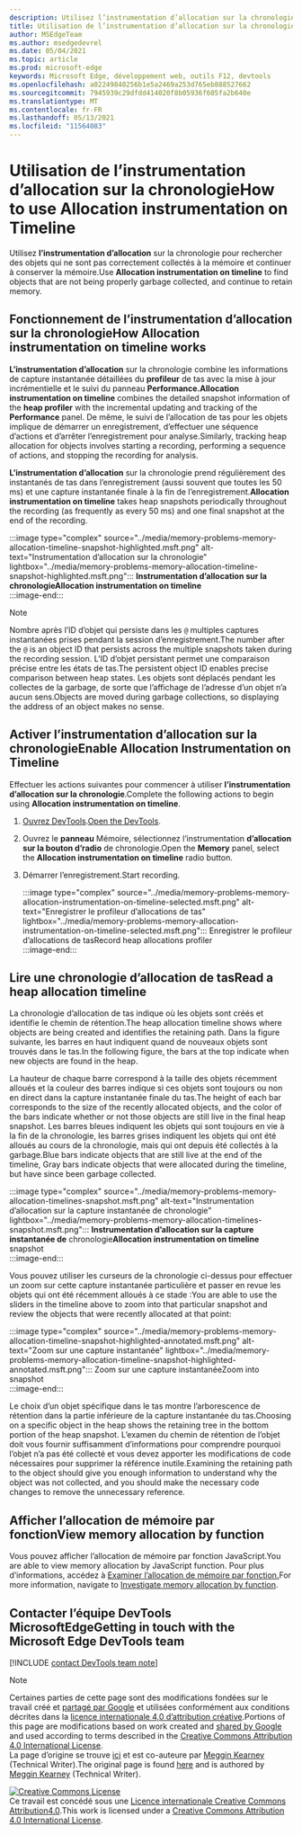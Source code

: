 ```yaml
---
description: Utilisez l’instrumentation d’allocation sur la chronologie pour rechercher des objets qui ne sont pas correctement collectés à la mémoire et continuer à conserver la mémoire.
title: Utilisation de l’instrumentation d’allocation sur la chronologie
author: MSEdgeTeam
ms.author: msedgedevrel
ms.date: 05/04/2021
ms.topic: article
ms.prod: microsoft-edge
keywords: Microsoft Edge, développement web, outils F12, devtools
ms.openlocfilehash: a02249840256b1e5a2469a253d765eb888527662
ms.sourcegitcommit: 7945939c29dfdd414020f8b05936f605fa2b640e
ms.translationtype: MT
ms.contentlocale: fr-FR
ms.lasthandoff: 05/13/2021
ms.locfileid: "11564083"
---
```

<!-- Copyright Meggin Kearney 

   Licensed under the Apache License, Version 2.0 (the "License");
   you may not use this file except in compliance with the License.
   You may obtain a copy of the License at

       https://www.apache.org/licenses/LICENSE-2.0

   Unless required by applicable law or agreed to in writing, software
   distributed under the License is distributed on an "AS IS" BASIS,
   WITHOUT WARRANTIES OR CONDITIONS OF ANY KIND, either express or implied.
   See the License for the specific language governing permissions and
   limitations under the License. -->
# <a name="how-to-use-allocation-instrumentation-on-timeline"></a><span data-ttu-id="d3f7f-104">Utilisation de l’instrumentation d’allocation sur la chronologie</span><span class="sxs-lookup"><span data-stu-id="d3f7f-104">How to use Allocation instrumentation on Timeline</span></span>  

<span data-ttu-id="d3f7f-105">Utilisez **l’instrumentation d’allocation** sur la chronologie pour rechercher des objets qui ne sont pas correctement collectés à la mémoire et continuer à conserver la mémoire.</span><span class="sxs-lookup"><span data-stu-id="d3f7f-105">Use **Allocation instrumentation on timeline** to find objects that are not being properly garbage collected, and continue to retain memory.</span></span>  

## <a name="how-allocation-instrumentation-on-timeline-works"></a><span data-ttu-id="d3f7f-106">Fonctionnement de l’instrumentation d’allocation sur la chronologie</span><span class="sxs-lookup"><span data-stu-id="d3f7f-106">How Allocation instrumentation on timeline works</span></span>  

<span data-ttu-id="d3f7f-107">**L’instrumentation d’allocation** sur la chronologie combine les informations de capture instantanée détaillées du **profileur** de tas avec la mise à jour incrémentielle et le suivi du panneau **Performance.**</span><span class="sxs-lookup"><span data-stu-id="d3f7f-107">**Allocation instrumentation on timeline** combines the detailed snapshot information of the **heap profiler** with the incremental updating and tracking of the **Performance** panel.</span></span>  <span data-ttu-id="d3f7f-108">De même, le suivi de l’allocation de tas pour les objets implique de démarrer un enregistrement, d’effectuer une séquence d’actions et d’arrêter l’enregistrement pour analyse.</span><span class="sxs-lookup"><span data-stu-id="d3f7f-108">Similarly, tracking heap allocation for objects involves starting a recording, performing a sequence of actions, and stopping the recording for analysis.</span></span>  

<!--todo: add profile memory problems (heap profiler) section when available  -->  
<!--todo: add profile evaluate performance (Performance panel) section when available  -->  

<span data-ttu-id="d3f7f-109">**L’instrumentation d’allocation** sur la chronologie prend régulièrement des instantanés de tas dans l’enregistrement \(aussi souvent que toutes les 50 ms\) et une capture instantanée finale à la fin de l’enregistrement.</span><span class="sxs-lookup"><span data-stu-id="d3f7f-109">**Allocation instrumentation on timeline** takes heap snapshots periodically throughout the recording \(as frequently as every 50 ms\) and one final snapshot at the end of the recording.</span></span>  

:::image type="complex" source="../media/memory-problems-memory-allocation-timeline-snapshot-highlighted.msft.png" alt-text="Instrumentation d’allocation sur la chronologie" lightbox="../media/memory-problems-memory-allocation-timeline-snapshot-highlighted.msft.png":::
   **<span data-ttu-id="d3f7f-111">Instrumentation d’allocation sur la chronologie</span><span class="sxs-lookup"><span data-stu-id="d3f7f-111">Allocation instrumentation on timeline</span></span>**  
:::image-end:::  

> [!NOTE]
> <span data-ttu-id="d3f7f-112">Nombre après l’ID d’objet qui persiste dans les `@` multiples captures instantanées prises pendant la session d’enregistrement.</span><span class="sxs-lookup"><span data-stu-id="d3f7f-112">The number after the `@` is an object ID that persists across the multiple snapshots taken during the recording session.</span></span>  <span data-ttu-id="d3f7f-113">L’ID d’objet persistant permet une comparaison précise entre les états de tas.</span><span class="sxs-lookup"><span data-stu-id="d3f7f-113">The persistent object ID enables precise comparison between heap states.</span></span>  <span data-ttu-id="d3f7f-114">Les objets sont déplacés pendant les collectes de la garbage, de sorte que l’affichage de l’adresse d’un objet n’a aucun sens.</span><span class="sxs-lookup"><span data-stu-id="d3f7f-114">Objects are moved during garbage collections, so displaying the address of an object makes no sense.</span></span>  

## <a name="enable-allocation-instrumentation-on-timeline"></a><span data-ttu-id="d3f7f-115">Activer l’instrumentation d’allocation sur la chronologie</span><span class="sxs-lookup"><span data-stu-id="d3f7f-115">Enable Allocation Instrumentation on Timeline</span></span>  

<span data-ttu-id="d3f7f-116">Effectuer les actions suivantes pour commencer à utiliser **l’instrumentation d’allocation sur la chronologie**.</span><span class="sxs-lookup"><span data-stu-id="d3f7f-116">Complete the following actions to begin using **Allocation instrumentation on timeline**.</span></span>  

1.  <span data-ttu-id="d3f7f-117">[Ouvrez DevTools][DevtoolsOpenIndex].</span><span class="sxs-lookup"><span data-stu-id="d3f7f-117">[Open the DevTools][DevtoolsOpenIndex].</span></span>  
1.  <span data-ttu-id="d3f7f-118">Ouvrez le **panneau** Mémoire, sélectionnez l’instrumentation **d’allocation sur la bouton d’radio** de chronologie.</span><span class="sxs-lookup"><span data-stu-id="d3f7f-118">Open the **Memory** panel, select the **Allocation instrumentation on timeline** radio button.</span></span>  
1.  <span data-ttu-id="d3f7f-119">Démarrer l’enregistrement.</span><span class="sxs-lookup"><span data-stu-id="d3f7f-119">Start recording.</span></span>  
    
    :::image type="complex" source="../media/memory-problems-memory-allocation-instrumentation-on-timeline-selected.msft.png" alt-text="Enregistrer le profileur d’allocations de tas" lightbox="../media/memory-problems-memory-allocation-instrumentation-on-timeline-selected.msft.png":::
       <span data-ttu-id="d3f7f-121">Enregistrer le profileur d’allocations de tas</span><span class="sxs-lookup"><span data-stu-id="d3f7f-121">Record heap allocations profiler</span></span>  
    :::image-end:::  
    
## <a name="read-a-heap-allocation-timeline"></a><span data-ttu-id="d3f7f-122">Lire une chronologie d’allocation de tas</span><span class="sxs-lookup"><span data-stu-id="d3f7f-122">Read a heap allocation timeline</span></span>  

<span data-ttu-id="d3f7f-123">La chronologie d’allocation de tas indique où les objets sont créés et identifie le chemin de rétention.</span><span class="sxs-lookup"><span data-stu-id="d3f7f-123">The heap allocation timeline shows where objects are being created and identifies the retaining path.</span></span>  <span data-ttu-id="d3f7f-124">Dans la figure suivante, les barres en haut indiquent quand de nouveaux objets sont trouvés dans le tas.</span><span class="sxs-lookup"><span data-stu-id="d3f7f-124">In the following figure, the bars at the top indicate when new objects are found in the heap.</span></span>  

<span data-ttu-id="d3f7f-125">La hauteur de chaque barre correspond à la taille des objets récemment alloués et la couleur des barres indique si ces objets sont toujours ou non en direct dans la capture instantanée finale du tas.</span><span class="sxs-lookup"><span data-stu-id="d3f7f-125">The height of each bar corresponds to the size of the recently allocated objects, and the color of the bars indicate whether or not those objects are still live in the final heap snapshot.</span></span>  <span data-ttu-id="d3f7f-126">Les barres bleues indiquent les objets qui sont toujours en vie à la fin de la chronologie, les barres grises indiquent les objets qui ont été alloués au cours de la chronologie, mais qui ont depuis été collectés à la garbage.</span><span class="sxs-lookup"><span data-stu-id="d3f7f-126">Blue bars indicate objects that are still live at the end of the timeline, Gray bars indicate objects that were allocated during the timeline, but have since been garbage collected.</span></span>  

:::image type="complex" source="../media/memory-problems-memory-allocation-timelines-snapshot.msft.png" alt-text="Instrumentation d’allocation sur la capture instantanée de chronologie" lightbox="../media/memory-problems-memory-allocation-timelines-snapshot.msft.png":::
   <span data-ttu-id="d3f7f-128">**Instrumentation d’allocation sur la capture instantanée de** chronologie</span><span class="sxs-lookup"><span data-stu-id="d3f7f-128">**Allocation instrumentation on timeline** snapshot</span></span>  
:::image-end:::  

<!--In the following figure, an action was performed 3 times.  The sample program caches five objects, so the last five blue bars are expected.  But the left-most blue bar indicates a potential problem.  -->  
<!--todo: redo figure 4 with multiple choose actions  -->  

<span data-ttu-id="d3f7f-129">Vous pouvez utiliser les curseurs de la chronologie ci-dessus pour effectuer un zoom sur cette capture instantanée particulière et passer en revue les objets qui ont été récemment alloués à ce stade :</span><span class="sxs-lookup"><span data-stu-id="d3f7f-129">You are able to use the sliders in the timeline above to zoom into that particular snapshot and review the objects that were recently allocated at that point:</span></span>  

:::image type="complex" source="../media/memory-problems-memory-allocation-timeline-snapshot-highlighted-annotated.msft.png" alt-text="Zoom sur une capture instantanée" lightbox="../media/memory-problems-memory-allocation-timeline-snapshot-highlighted-annotated.msft.png":::
   <span data-ttu-id="d3f7f-131">Zoom sur une capture instantanée</span><span class="sxs-lookup"><span data-stu-id="d3f7f-131">Zoom into snapshot</span></span>  
:::image-end:::  

<span data-ttu-id="d3f7f-132">Le choix d’un objet spécifique dans le tas montre l’arborescence de rétention dans la partie inférieure de la capture instantanée du tas.</span><span class="sxs-lookup"><span data-stu-id="d3f7f-132">Choosing on a specific object in the heap shows the retaining tree in the bottom portion of the heap snapshot.</span></span>  <span data-ttu-id="d3f7f-133">L’examen du chemin de rétention de l’objet doit vous fournir suffisamment d’informations pour comprendre pourquoi l’objet n’a pas été collecté et vous devez apporter les modifications de code nécessaires pour supprimer la référence inutile.</span><span class="sxs-lookup"><span data-stu-id="d3f7f-133">Examining the retaining path to the object should give you enough information to understand why the object was not collected, and you should make the necessary code changes to remove the unnecessary reference.</span></span>  

## <a name="view-memory-allocation-by-function"></a><span data-ttu-id="d3f7f-134">Afficher l’allocation de mémoire par fonction</span><span class="sxs-lookup"><span data-stu-id="d3f7f-134">View memory allocation by function</span></span>  

<span data-ttu-id="d3f7f-135">Vous pouvez afficher l’allocation de mémoire par fonction JavaScript.</span><span class="sxs-lookup"><span data-stu-id="d3f7f-135">You are able to view memory allocation by JavaScript function.</span></span>  <span data-ttu-id="d3f7f-136">Pour plus d’informations, accédez à [Examiner l’allocation de mémoire par fonction.][DevtoolsMemoryProblemsIndexInvestigateMemoryAllocationFunction]</span><span class="sxs-lookup"><span data-stu-id="d3f7f-136">For more information, navigate to [Investigate memory allocation by function][DevtoolsMemoryProblemsIndexInvestigateMemoryAllocationFunction].</span></span>  

## <a name="getting-in-touch-with-the-microsoft-edge-devtools-team"></a><span data-ttu-id="d3f7f-137">Contacter l’équipe DevTools MicrosoftEdge</span><span class="sxs-lookup"><span data-stu-id="d3f7f-137">Getting in touch with the Microsoft Edge DevTools team</span></span>  

[!INCLUDE [contact DevTools team note](../includes/contact-devtools-team-note.md)]  

<!-- links -->  

[DevToolsOpenIndex]: ../open/index.md "Ouvrez Microsoft Edge (Chromium) DevTools | Documents Microsoft"
[DevtoolsMemoryProblemsIndexInvestigateMemoryAllocationFunction]: ./index.md#investigate-memory-allocation-by-function "Examiner l’allocation de mémoire par fonction - Résoudre les problèmes de mémoire | Documents Microsoft"  

<!--[HeapProfiler]: ./heap-snapshots.md "How to Record Heap Snapshots"  -->  
<!--[PerformancePanel]: ../profile/evaluate-performance/timeline-tool ""  -->  

[MicrosoftEdgeChannel]: https://www.microsoftedgeinsider.com/download "Télécharger un canal Microsoft Edge de données"  

> [!NOTE]
> <span data-ttu-id="d3f7f-141">Certaines parties de cette page sont des modifications fondées sur le travail créé et [partagé par Google][GoogleSitePolicies] et utilisées conformément aux conditions décrites dans la [licence internationale 4,0 d’attribution créative][CCA4IL].</span><span class="sxs-lookup"><span data-stu-id="d3f7f-141">Portions of this page are modifications based on work created and [shared by Google][GoogleSitePolicies] and used according to terms described in the [Creative Commons Attribution 4.0 International License][CCA4IL].</span></span>  
> <span data-ttu-id="d3f7f-142">La page d’origine se trouve [ici](https://developers.google.com/web/tools/chrome-devtools/memory-problems/allocation-profiler) et est co-auteure par [Meggin Kearney][MegginKearney] \(Technical Writer\).</span><span class="sxs-lookup"><span data-stu-id="d3f7f-142">The original page is found [here](https://developers.google.com/web/tools/chrome-devtools/memory-problems/allocation-profiler) and is authored by [Meggin Kearney][MegginKearney] \(Technical Writer\).</span></span>  

[![Creative Commons License][CCby4Image]][CCA4IL]  
<span data-ttu-id="d3f7f-144">Ce travail est concédé sous une [Licence internationale Creative Commons Attribution4.0][CCA4IL].</span><span class="sxs-lookup"><span data-stu-id="d3f7f-144">This work is licensed under a [Creative Commons Attribution 4.0 International License][CCA4IL].</span></span>  

[CCA4IL]: https://creativecommons.org/licenses/by/4.0  
[CCby4Image]: https://i.creativecommons.org/l/by/4.0/88x31.png  
[GoogleSitePolicies]: https://developers.google.com/terms/site-policies  
[KayceBasques]: https://developers.google.com/web/resources/contributors#kayce-basques  
[MegginKearney]: https://developers.google.com/web/resources/contributors#meggin-kearney  
